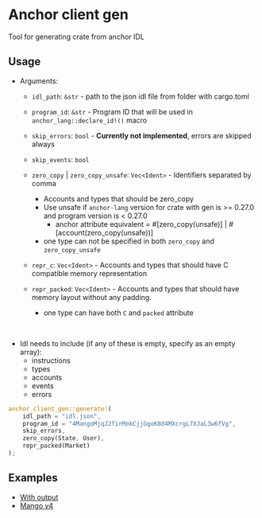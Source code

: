 # Anchor client gen

Tool for generating crate from anchor IDL

## Usage

- Arguments:

  - `idl_path`: `&str` - path to the json idl file from folder with cargo.toml
  - `program_id`: `&str` - Program ID that will be used in `anchor_lang::declare_id!()` macro

  - `skip_errors`: `bool` - **Currently not implemented**, errors are skipped always
  - `skip_events`: `bool`

  - `zero_copy` | `zero_copy_unsafe`: `Vec<Ident>` - Identifiers separated by comma
    - Accounts and types that should be zero_copy
    - Use unsafe if `anchor-lang` version for crate with gen is >= 0.27.0 and program version is < 0.27.0
      - anchor attribute equivalent = #[zero_copy(unsafe)] | #[account(zero_copy(unsafe))]
    - one type can not be specified in both `zero_copy` and `zero_copy_unsafe`
  - `repr_c`: `Vec<Ident>` - Accounts and types that should have C compatible memory representation
  - `repr_packed`: `Vec<Ident>` - Accounts and types that should have memory layout without any padding.
    - one type can have both `C` and `packed` attribute

</br>

- Idl needs to include (if any of these is empty, specify as an empty array):
  - instructions
  - types
  - accounts
  - events
  - errors

```rs
anchor_client_gen::generate!(
    idl_path = "idl.json",
    program_id = "4MangoMjqJ2firMokCjjGgoK8d4MXcrgL7XJaL3w6fVg",
    skip_errors,
    zero_copy(State, User),
    repr_packed(Market)
);
```

## Examples

- [With output](./example-with-output/src/lib.rs)
- [Mango v4](./example-mango/src/lib.rs)

